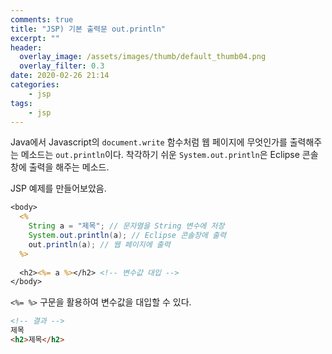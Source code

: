 ```yaml
---
comments: true
title: "JSP) 기본 출력문 out.println"
excerpt: ""
header:
  overlay_image: /assets/images/thumb/default_thumb04.png
  overlay_filter: 0.3
date: 2020-02-26 21:14
categories:
    - jsp
tags:
    - jsp
---
```

Java에서 Javascript의 <code>document.write</code> 함수처럼 웹 페이지에 무엇인가를 출력해주는 메소드는 <code>out.println</code>이다. 착각하기 쉬운 <code>System.out.println</code>은 Eclipse 콘솔창에 출력을 해주는 메소드.

JSP 예제를 만들어보았음.

```jsp
<body>
  <% 
    String a = "제목"; // 문자열을 String 변수에 저장
    System.out.println(a); // Eclipse 콘솔창에 출력
    out.println(a); // 웹 페이지에 출력
  %>
  
  <h2><%= a %></h2> <!-- 변수값 대입 -->
</body>
```
<code><%= %></code> 구문을 활용하여 변수값을 대입할 수 있다.

```html
<!-- 결과 -->
제목
<h2>제목</h2>
```